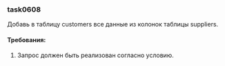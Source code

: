 
### task0608

Добавь в таблицу customers все данные из колонок таблицы suppliers.


#### Требования:
1.	Запрос должен быть реализован согласно условию.

